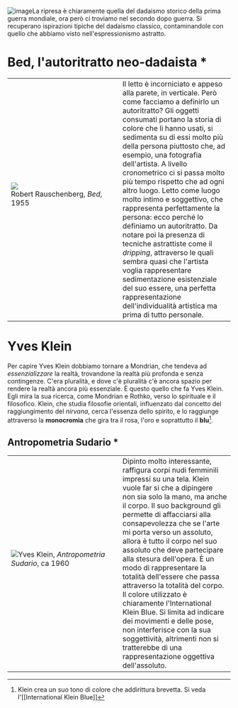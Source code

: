 ![image](https://github.com/user-attachments/assets/9ae8ab06-b415-4c78-aedb-cdcb250a91ed)La ripresa è chiaramente quella del dadaismo storico della prima guerra mondiale, ora però ci troviamo nel secondo dopo guerra. Si recuperano ispirazioni tipiche del dadaismo classico, contaminandole con quello che abbiamo visto nell'espressionismo astratto. 

# Bed, l'autoritratto neo-dadaista *

<table width=100%>
<tr>
	<td width=50%>  <img src="https://i.pinimg.com/236x/82/f7/7e/82f77ee611537b8a9f632542dc6f3008.jpg">
	<br> Robert Rauschenberg, <i>Bed</i>, 1955 <br> 
	<br>
	</td>
	<td width=50%>Il letto è incorniciato e appeso alla parete, in verticale. Però come facciamo a definirlo un autoritratto? Gli oggetti consumati portano la storia di colore che li hanno usati, si sedimenta su di essi molto più della persona piuttosto che, ad esempio, una fotografia dell'artista. A livello cronometrico ci si passa molto più tempo rispetto che ad ogni altro luogo. Letto come luogo molto intimo e soggettivo, che rappresenta perfettamente la persona: ecco perché lo definiamo un autoritratto. 
Da notare poi la presenza di tecniche astrattiste come il <i>dripping</i>, attraverso le quali sembra quasi che l'artista voglia rappresentare sedimentazione esistenziale del suo essere, una perfetta rappresentazione dell'individualità artistica ma prima di tutto personale. 

  </td>
</tr>
</table>

# Yves Klein
Per capire Yves Klein dobbiamo tornare a Mondrian, che tendeva ad *essenzializzare* la realtà, trovandone la realtà più profonda e senza contingenze. C'era pluralità, e dove c'è pluralità c'è ancora spazio per rendere la realtà ancora più essenziale. È questo quello che fa Yves Klein. Egli mira la sua ricerca, come Mondrian e Rothko, verso lo spirituale e il filosofico. Klein, che studia filosofie orientali, influenzato dal concetto del raggiungimento del *nirvana*, cerca l'essenza dello spirito, e lo raggiunge attraverso la **monocromia** che gira tra il rosa, l'oro e soprattutto il **blu**[^1]. 

## Antropometria Sudario *

<table width=100%>
<tr>
	<td width=50%>  <img src="https://www.arte.it/foto/600x450/34/138369-Yves_Klein.jpg">Yves Klein, <i>Antropometria Sudario</i>, ca 1960 <br> 
	<br>
	</td>
	<td width=50%>
Dipinto molto interessante, raffigura corpi nudi femminili impressi su una tela. Klein vuole far si che a dipingere non sia solo la mano, ma anche il corpo. Il suo background gli permette di affacciarsi alla consapevolezza che se l'arte mi porta verso un assoluto, allora è tutto il corpo nel suo assoluto che deve partecipare alla stesura dell'opera. È un modo di rappresentare la totalità dell'essere che passa attraverso la totalità del corpo. Il colore utilizzato è chiaramente l'International Klein Blue. Si limita ad indicare dei movimenti e delle pose, non interferisce con la sua soggettività, altrimenti non si tratterebbe di una rappresentazione oggettiva dell'assoluto.

  </td>
</tr>
</table>
 









[^1]: Klein crea un suo tono di colore che addirittura brevetta. Si veda l'[[International Klein Blue]]
